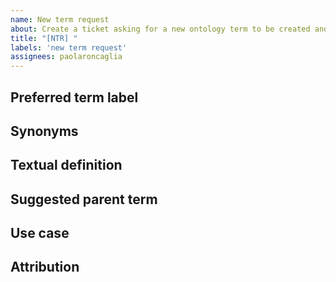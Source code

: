 ```yaml
---
name: New term request
about: Create a ticket asking for a new ontology term to be created and added to the HCAO
title: "[NTR] "
labels: 'new term request'
assignees: paolaroncaglia
---
```


<!-- For new term requests, please provide the following information: -->

## Preferred term label

<!-- (e.g., Asplenia) -->


## Synonyms

<!-- (e.g., Absent spleen) -->

## Textual definition

<!-- the definition should be understandable even for non-specialists. Include a PubMed ID to refer to any relevant article that provides additional information about the suggested term. -->

## Suggested parent term

<!-- Please look in the hierarchy in a browser such as [OLS](http://www.ebi.ac.uk/ols/ontologies/hcao) -->

## Use case

<!-- Please specify under what circumstances you anticipate this term being used in the HCA metadata. -->

## Attribution

<!-- If you would like a nanoattribution, please indicate your ORCID id -->
